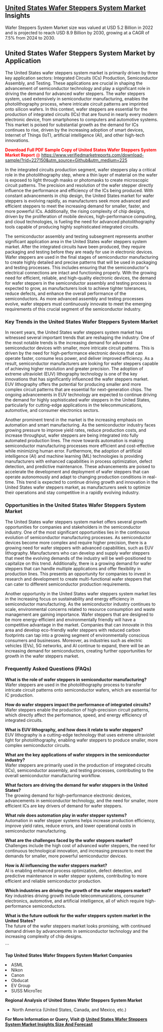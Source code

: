 <h2><a href="https://www.verifiedmarketreports.com/download-sample/?rid=227150&amp;utm_source=Github&amp;utm_medium=225" target="_blank">United States Wafer Steppers System Market</a> Insights</h2><p>Wafer Steppers System Market size was valued at USD 5.2 Billion in 2022 and is projected to reach USD 8.9 Billion by 2030, growing at a CAGR of 7.5% from 2024 to 2030.</p><p> <h2>United States Wafer Steppers System Market by Application</h2> <p>The United States wafer steppers system market is primarily driven by three key application sectors: Integrated Circuits (ICs) Production, Semiconductor Assembly, and Testing. These applications are crucial in shaping the advancement of semiconductor technology and play a significant role in driving the demand for advanced wafer steppers. The wafer steppers system, used extensively in semiconductor manufacturing, enables the photolithography process, where intricate circuit patterns are imprinted onto silicon wafers. In this context, wafer steppers are essential for the production of integrated circuits (ICs) that are found in nearly every modern electronic device, from smartphones to computers and automotive systems. This market is poised for substantial growth as the demand for ICs continues to rise, driven by the increasing adoption of smart devices, Internet of Things (IoT), artificial intelligence (AI), and other high-tech innovations. <p><span class=""><span style="color: #ff0000;"><strong>Download Full PDF Sample Copy of United States Wafer Steppers System Market Report</strong> @ </span><a href="https://www.verifiedmarketreports.com/download-sample/?rid=227150&amp;utm_source=Github&amp;utm_medium=225" target="_blank">https://www.verifiedmarketreports.com/download-sample/?rid=227150&amp;utm_source=Github&amp;utm_medium=225</a></span></p> </p> <p>In the integrated circuits production segment, wafer steppers play a critical role in the photolithography step, where a thin layer of material on the wafer is exposed to light through masks or photomasks to create microscopic circuit patterns. The precision and resolution of the wafer stepper directly influence the performance and efficiency of the ICs being produced. With constant advancements in chip design, the United States market for wafer steppers is evolving rapidly, as manufacturers seek more advanced and efficient steppers to meet the increasing demand for smaller, faster, and more powerful ICs. Additionally, the rising complexity of chip designs, driven by the proliferation of mobile devices, high-performance computing, and cloud technologies, is fueling the need for advanced photolithography tools capable of producing highly sophisticated integrated circuits. </p> <p>The semiconductor assembly and testing subsegment represents another significant application area in the United States wafer steppers system market. After the integrated circuits have been produced, they require packaging and testing before they are ready for use in electronic devices. Wafer steppers are used in the final stages of semiconductor manufacturing to create highly detailed and precise patterns that will be used in packaging and testing processes. This includes ensuring that the semiconductor's electrical connections are intact and functioning properly. With the growing need for efficient, reliable, and high-quality electronic devices, the demand for wafer steppers in the semiconductor assembly and testing process is expected to grow, as manufacturers look to achieve tighter tolerances, reduce defects, and enhance the overall performance of the semiconductors. As more advanced assembly and testing processes evolve, wafer steppers must continuously innovate to meet the emerging requirements of this crucial segment of the semiconductor industry. </p> <h3>Key Trends in the United States Wafer Steppers System Market</h3> <p>In recent years, the United States wafer steppers system market has witnessed several important trends that are reshaping the industry. One of the most notable trends is the increasing demand for advanced semiconductor devices with smaller, more intricate circuit patterns. This is driven by the need for high-performance electronic devices that can operate faster, consume less power, and deliver improved efficiency. As a result, semiconductor manufacturers are looking for wafer steppers capable of achieving higher resolution and greater precision. The adoption of extreme ultraviolet (EUV) lithography technology is one of the key innovations that has significantly influenced the wafer steppers market. EUV lithography offers the potential for producing smaller and more complex circuit patterns that are essential for next-generation chips. The ongoing advancements in EUV technology are expected to continue driving the demand for highly sophisticated wafer steppers in the United States, particularly for cutting-edge applications in the telecommunications, automotive, and consumer electronics sectors. </p> <p>Another prominent trend in the market is the increasing emphasis on automation and smart manufacturing. As the semiconductor industry faces growing pressure to improve yield rates, reduce production costs, and increase throughput, wafer steppers are being integrated into fully automated production lines. The move towards automation is making semiconductor manufacturing processes more efficient and cost-effective while minimizing human error. Furthermore, the adoption of artificial intelligence (AI) and machine learning (ML) technologies is providing manufacturers with enhanced capabilities in process optimization, defect detection, and predictive maintenance. These advancements are poised to accelerate the development and deployment of wafer steppers that can operate autonomously and adapt to changing production conditions in real-time. This trend is expected to continue driving growth and innovation in the United States wafer steppers market, as manufacturers seek to optimize their operations and stay competitive in a rapidly evolving industry. </p> <h3>Opportunities in the United States Wafer Steppers System Market</h3> <p>The United States wafer steppers system market offers several growth opportunities for companies and stakeholders in the semiconductor industry. One of the most significant opportunities lies in the continuous evolution of semiconductor manufacturing processes. As semiconductor devices become more complex and require higher precision, there is a growing need for wafer steppers with advanced capabilities, such as EUV lithography. Manufacturers who can develop and supply wafer steppers that meet the evolving demands of the industry will be well-positioned to capitalize on this trend. Additionally, there is a growing demand for wafer steppers that can handle multiple applications and offer flexibility in production lines. This presents an opportunity for companies to invest in research and development to create multi-functional wafer steppers that can cater to different semiconductor production requirements. </p> <p>Another opportunity in the United States wafer steppers system market lies in the increasing focus on sustainability and energy efficiency in semiconductor manufacturing. As the semiconductor industry continues to scale, environmental concerns related to resource consumption and waste management are gaining importance. Wafer steppers that are designed to be more energy-efficient and environmentally friendly will have a competitive advantage in the market. Companies that can innovate in this area and develop eco-friendly wafer steppers with reduced carbon footprints can tap into a growing segment of environmentally conscious consumers and businesses. Moreover, as industries such as electric vehicles (EVs), 5G networks, and AI continue to expand, there will be an increasing demand for semiconductors, creating further opportunities for growth in the wafer steppers market. </p> <h3>Frequently Asked Questions (FAQs)</h3> <p><strong>What is the role of wafer steppers in semiconductor manufacturing?</strong><br> Wafer steppers are used in the photolithography process to transfer intricate circuit patterns onto semiconductor wafers, which are essential for IC production.</p> <p><strong>How do wafer steppers impact the performance of integrated circuits?</strong><br> Wafer steppers enable the production of high-precision circuit patterns, which directly affect the performance, speed, and energy efficiency of integrated circuits.</p> <p><strong>What is EUV lithography, and how does it relate to wafer steppers?</strong><br> EUV lithography is a cutting-edge technology that uses extreme ultraviolet light for photolithography, enabling wafer steppers to produce smaller, more complex semiconductor circuits.</p> <p><strong>What are the key applications of wafer steppers in the semiconductor industry?</strong><br> Wafer steppers are primarily used in the production of integrated circuits (ICs), semiconductor assembly, and testing processes, contributing to the overall semiconductor manufacturing workflow.</p> <p><strong>What factors are driving the demand for wafer steppers in the United States?</strong><br> The growing demand for high-performance electronic devices, advancements in semiconductor technology, and the need for smaller, more efficient ICs are key drivers of demand for wafer steppers.</p> <p><strong>What role does automation play in wafer stepper systems?</strong><br> Automation in wafer stepper systems helps increase production efficiency, improve yield rates, reduce errors, and lower operational costs in semiconductor manufacturing.</p> <p><strong>What are the challenges faced by the wafer steppers market?</strong><br> Challenges include the high cost of advanced wafer steppers, the need for continuous technological innovation, and increasing pressure to meet the demands for smaller, more powerful semiconductor devices.</p> <p><strong>How is AI influencing the wafer steppers market?</strong><br> AI is enabling enhanced process optimization, defect detection, and predictive maintenance in wafer stepper systems, contributing to more efficient and reliable semiconductor production.</p> <p><strong>Which industries are driving the growth of the wafer steppers market?</strong><br> Key industries driving growth include telecommunications, consumer electronics, automotive, and artificial intelligence, all of which require high-performance semiconductors.</p> <p><strong>What is the future outlook for the wafer steppers system market in the United States?</strong><br> The future of the wafer steppers market looks promising, with continued demand driven by advancements in semiconductor technology and the increasing complexity of chip designs.</p> ```</p><p><strong>Top United States Wafer Steppers System Market Companies</strong></p><div data-test-id=""><p><li>ASML</li><li> Nikon</li><li> Canon</li><li> Obducat</li><li> EV Group</li><li> SUSS MicroTec</li></p><div><strong>Regional Analysis of&nbsp;United States Wafer Steppers System Market</strong></div><ul><li dir="ltr"><p dir="ltr">North America&nbsp;(United States, Canada, and Mexico, etc.)</p></li></ul><p><strong>For More Information or Query, Visit @&nbsp;</strong><strong><a href="https://www.verifiedmarketreports.com/product/wafer-steppers-system-market/?utm_source=Github&amp;utm_medium=225" target="_blank">United States Wafer Steppers System Market Insights Size And Forecast</a></strong></p></div>
